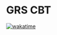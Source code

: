 # GRS CBT

[![wakatime](https://wakatime.com/badge/user/40b80e09-3005-45c4-ab6a-3364c0b80fff/project/32d57187-4d85-4a00-96bb-b9b0cfe68d88.svg)](https://wakatime.com/badge/user/40b80e09-3005-45c4-ab6a-3364c0b80fff/project/32d57187-4d85-4a00-96bb-b9b0cfe68d88)
